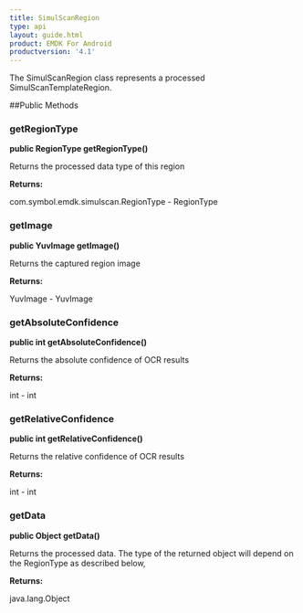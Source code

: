 ```yaml
---
title: SimulScanRegion
type: api
layout: guide.html
product: EMDK For Android
productversion: '4.1'
---
```



The SimulScanRegion class represents a processed SimulScanTemplateRegion.

##Public Methods

### getRegionType

**public RegionType getRegionType()**

Returns the processed data type of this region

**Returns:**

com.symbol.emdk.simulscan.RegionType - RegionType

### getImage

**public YuvImage getImage()**

Returns the captured region image

**Returns:**

YuvImage - YuvImage

### getAbsoluteConfidence

**public int getAbsoluteConfidence()**

Returns the absolute confidence of OCR results

**Returns:**

int - int

### getRelativeConfidence

**public int getRelativeConfidence()**

Returns the relative confidence of OCR results

**Returns:**

int - int

### getData

**public Object getData()**

Returns the processed data.
 The type of the returned object will depend on the RegionType as described below,
 

**Returns:**

java.lang.Object












